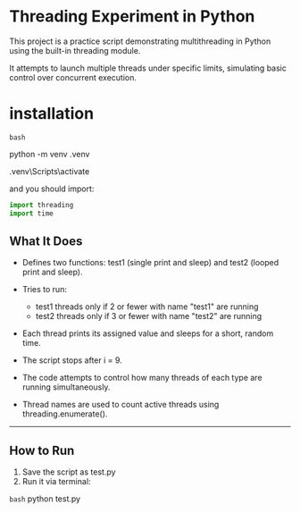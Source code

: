 # Threading Experiment in Python

This project is a practice script demonstrating multithreading in Python using the built-in threading module.

It attempts to launch multiple threads under specific limits, simulating basic control over concurrent execution.



# installation
`bash`

python -m venv .venv

.venv\Scripts\activate

and you should import:
```python
import threading
import time
```
## What It Does

- Defines two functions: test1 (single print and sleep) and test2 (looped print and sleep).
- Tries to run:
  - test1 threads only if 2 or fewer with name "test1" are running
  - test2 threads only if 3 or fewer with name "test2" are running
- Each thread prints its assigned value and sleeps for a short, random time.
- The script stops after i = 9.
- The code attempts to control how many threads of each type are running simultaneously.

- Thread names are used to count active threads using threading.enumerate().
---


## How to Run

1. Save the script as test.py
2. Run it via terminal:

`bash`
python test.py